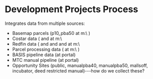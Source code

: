 # Development Projects Process


Integrates data from multiple sources:
* Basemap parcels (p10_pba50 at m:\ )
* Costar data ( and at m:\
* Redfin data ( and and and at m:\
* Parcel processing data ( at m:\ )
* BASIS pipeline data (at portal)
* MTC manual pipeline (at portal)
* Opportunity Sites (public, manualpba40, manualpba50, mallsoff, incubator, deed restricted manual)---how do we collect these?


